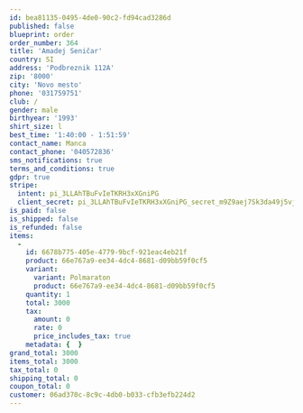 ```yaml
---
id: bea81135-0495-4de0-90c2-fd94cad3286d
published: false
blueprint: order
order_number: 364
title: 'Amadej Seničar'
country: SI
address: 'Podbreznik 112A'
zip: '8000'
city: 'Novo mesto'
phone: '031759751'
club: /
gender: male
birthyear: '1993'
shirt_size: l
best_time: '1:40:00 - 1:51:59'
contact_name: Manca
contact_phone: '040572836'
sms_notifications: true
terms_and_conditions: true
gdpr: true
stripe:
  intent: pi_3LLAhTBuFvIeTKRH3xXGniPG
  client_secret: pi_3LLAhTBuFvIeTKRH3xXGniPG_secret_m9Z9aej7Sk3da49j5vjBNs6YO
is_paid: false
is_shipped: false
is_refunded: false
items:
  -
    id: 6678b775-405e-4779-9bcf-921eac4eb21f
    product: 66e767a9-ee34-4dc4-8681-d09bb59f0cf5
    variant:
      variant: Polmaraton
      product: 66e767a9-ee34-4dc4-8681-d09bb59f0cf5
    quantity: 1
    total: 3000
    tax:
      amount: 0
      rate: 0
      price_includes_tax: true
    metadata: {  }
grand_total: 3000
items_total: 3000
tax_total: 0
shipping_total: 0
coupon_total: 0
customer: 06ad370c-8c9c-4db0-b033-cfb3efb224d2
---
```

